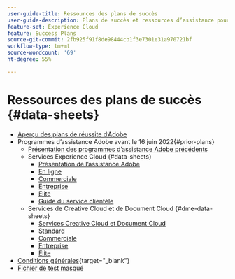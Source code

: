 ```yaml
---
user-guide-title: Ressources des plans de succès
user-guide-description: Plans de succès et ressources d’assistance pour Adobe Experience Cloud et Adobe Experience Platform.
feature-set: Experience Cloud
feature: Success Plans
source-git-commit: 2fb925f91f8de98444cb1f3e7301e31a970721bf
workflow-type: tm+mt
source-wordcount: '69'
ht-degree: 55%

---
```



# Ressources des plans de succès {#data-sheets}

+ [Aperçu des plans de réussite d’Adobe](overview.md)
+ Programmes d’assistance Adobe avant le 16 juin 2022{#prior-plans}
   + [Présentation des programmes d’assistance Adobe précédents](overview-prior-plans.md)
   + Services Experience Cloud {#data-sheets}
      + [Présentation de lʼassistance Adobe](dx-overview.md)
      + [En ligne](online.md)
      + [Commerciale](business.md)
      + [Entreprise](enterprise.md)
      + [Elite](elite.md)
      + [Guide du service clientèle](support-guide.md)
   + Services de Creative Cloud et de Document Cloud {#dme-data-sheets}
      + [Services Creative Cloud et Document Cloud](dme-overview.md)
      + [Standard](dme-standard.md)
      + [Commerciale](dme-business.md)
      + [Entreprise](dme-enterprise.md)
      + [Elite](dme-elite.md)
+ [Conditions générales](https://helpx.adobe.com/fr/support/programs/support-policies-terms-conditions.html){target="_blank"}
+ [Fichier de test masqué](hidden-test.md)

<!--

Articles must be added to this TOC file in order to render.

Use this list format to specify links to articles and section headings that expand and collapse in the left rail of the user guide.

An article link CANNOT be used as a section heading.
-->
